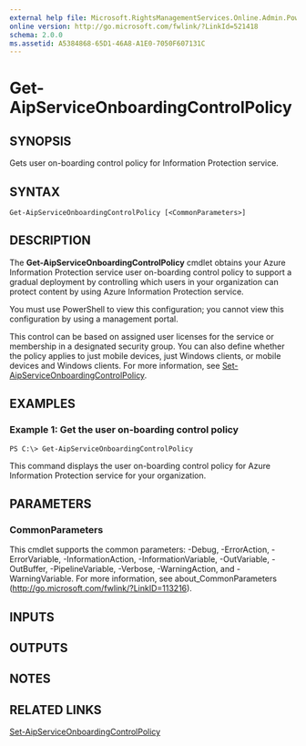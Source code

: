 ```yaml
---
external help file: Microsoft.RightsManagementServices.Online.Admin.PowerShell.dll-Help.xml
online version: http://go.microsoft.com/fwlink/?LinkId=521418
schema: 2.0.0
ms.assetid: A5384868-65D1-46A8-A1E0-7050F607131C
---
```


# Get-AipServiceOnboardingControlPolicy

## SYNOPSIS
Gets user on-boarding control policy for Information Protection service.

## SYNTAX

```
Get-AipServiceOnboardingControlPolicy [<CommonParameters>]
```

## DESCRIPTION
The **Get-AipServiceOnboardingControlPolicy** cmdlet obtains your Azure Information Protection service user on-boarding control policy to support a gradual deployment by controlling which users in your organization can protect content by using Azure Information Protection service.

You must use PowerShell to view this configuration; you cannot view this configuration by using a management portal.

This control can be based on assigned user licenses for the service or membership in a designated security group.
You can also define whether the policy applies to just mobile devices, just Windows clients, or mobile devices and Windows clients. For more information, see [Set-AipServiceOnboardingControlPolicy](./Set-AipServiceOnboardingControlPolicy.md).

## EXAMPLES

### Example 1: Get the user on-boarding control policy
```
PS C:\> Get-AipServiceOnboardingControlPolicy
```

This command displays the user on-boarding control policy for Azure Information Protection service for your organization.

## PARAMETERS

### CommonParameters
This cmdlet supports the common parameters: -Debug, -ErrorAction, -ErrorVariable, -InformationAction, -InformationVariable, -OutVariable, -OutBuffer, -PipelineVariable, -Verbose, -WarningAction, and -WarningVariable. For more information, see about_CommonParameters (http://go.microsoft.com/fwlink/?LinkID=113216).

## INPUTS

## OUTPUTS

## NOTES

## RELATED LINKS

[Set-AipServiceOnboardingControlPolicy](./Set-AipServiceOnboardingControlPolicy.md)
